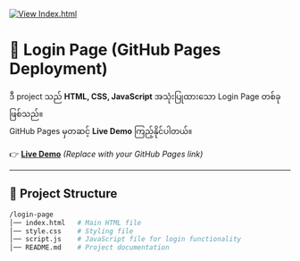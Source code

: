 [![View Index.html](https://img.shields.io/badge/View-Index.html-blue)](https://my-c-om.github.io/amkwebpage.io/main.html)
 # 🔐 Login Page (GitHub Pages Deployment)

ဒီ project သည် **HTML, CSS, JavaScript** အသုံးပြုထားသော Login Page တစ်ခုဖြစ်သည်။  
GitHub Pages မှတဆင့် **Live Demo** ကြည့်နိုင်ပါတယ်။  

👉 **[Live Demo](https://my-c-om.github.io/login-page/)** *(Replace with your GitHub Pages link)*  

---

## 📂 Project Structure

```sh
/login-page
│── index.html   # Main HTML file
│── style.css    # Styling file
│── script.js    # JavaScript file for login functionality
│── README.md    # Project documentation
